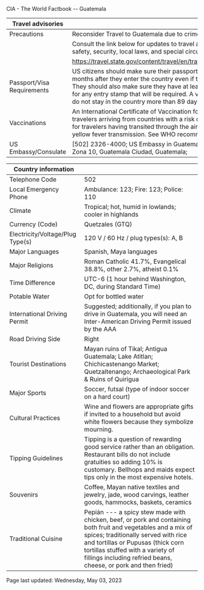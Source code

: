 CIA - The World Factbook -- Guatemala

| Travel advisories | |
| --- | --- |
| Precautions | Reconsider Travel to Guatemala due to crime. Some areas have increased risk. |
| | Consult the link below for updates to travel advisories and statements on safety, security, local laws, and special circumstances in this country. |
| | <https://travel.state.gov/content/travel/en/traveladvisories/traveladvisories.html> |
| Passport/Visa Requirements | US citizens should make sure their passport will not expire for at least 6 months after they enter the country even if they do not intend to stay that long. They should also make sure they have at least 1 blank page in their passport for any entry stamp that will be required. A visa is not required as long as you do not stay in the country more than 89 days. |
| Vaccinations | An International Certificate of Vaccination for yellow fever is required for travelers arriving from countries with a risk of yellow fever transmission and for travelers having transited through the airport of a country with risk of yellow fever transmission. See WHO recommendations.  <http://www.who.int/> |
| US Embassy/Consulate | [502] 2326-4000; US Embassy in Guatemala City, Avenida Reforma 7-01, Zona 10, Guatemala Ciudad, Guatemala; |

| Country information |  |
| --- | --- |
| Telephone Code | 502 |
| Local Emergency Phone | Ambulance: 123; Fire: 123; Police: 110 |
| Climate | Tropical; hot, humid in lowlands; cooler in highlands |
| Currency (Code) | Quetzales (GTQ) |
| Electricity/Voltage/Plug Type(s) | 120 V / 60 Hz / plug types(s): A, B |
| Major Languages | Spanish, Maya languages |
| Major Religions | Roman Catholic 41.7%, Evangelical 38.8%, other 2.7%, atheist 0.1% |
| Time Difference | UTC-6 (1 hour behind Washington, DC, during Standard Time) |
| Potable Water | Opt for bottled water |
| International Driving Permit | Suggested; additionally, if you plan to drive in Guatemala, you will need an Inter-American Driving Permit issued by the AAA |
| Road Driving Side | Right |
| Tourist Destinations | Mayan ruins of Tikal; Antigua Guatemala; Lake Atitlan; Chichicastenango Market; Quetzaltenango; Archaeological Park & Ruins of Quirigua |
| Major Sports | Soccer, futsal (type of indoor soccer on a hard court) |
| Cultural Practices | Wine and flowers are appropriate gifts if invited to a household but avoid white flowers because they symbolize mourning. |
| Tipping Guidelines | Tipping is a question of rewarding good service rather than an obligation. Restaurant bills do not include gratuities so adding 10% is customary. Bellhops and maids expect tips only in the most expensive hotels. |
| Souvenirs | Coffee, Mayan native textiles and jewelry, jade, wood carvings, leather goods, hammocks, baskets, ceramics |
| Traditional Cuisine | Pepián --- a spicy stew made with chicken, beef, or pork and containing both fruit and vegetables and a mix of spices; traditionally served with rice and tortillas or Pupusas (thick corn tortillas stuffed with a variety of fillings including refried beans, cheese, or pork and then fried) |

Page last updated: Wednesday, May 03, 2023

